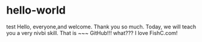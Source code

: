 # hello-world
test
Hello, everyone,and welcome. Thank you so much.
Today, we will teach you a very nivbi skill.
That is ~~~ GitHub!!!
what???
I love FishC.com!
